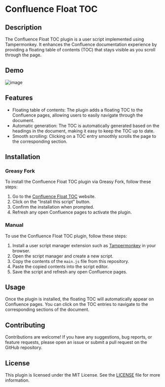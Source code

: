 # Confluence Float TOC

## Description
The Confluence Float TOC plugin is a user script implemented using Tampermonkey. It enhances the Confluence documentation experience by providing a floating table of contents (TOC) that stays visible as you scroll through the page.

## Demo

![image](https://github.com/mkdir700/confluence-float-toc/assets/56359329/04b9a656-e4cc-43d3-bf79-05f8a8c8f69a)


## Features
- Floating table of contents: The plugin adds a floating TOC to the Confluence pages, allowing users to easily navigate through the document.
- Automatic generation: The TOC is automatically generated based on the headings in the document, making it easy to keep the TOC up to date.
- Smooth scrolling: Clicking on a TOC entry smoothly scrolls the page to the corresponding section.

## Installation

### Greasy Fork

To install the Confluence Float TOC plugin via Greasy Fork, follow these steps:
1. Go to the [Confluence Float TOC](https://greasyfork.org/zh-CN/scripts/500070-confluence-floating-toc) website.
2. Click on the "Install this script" button.
3. Confirm the installation when prompted.
4. Refresh any open Confluence pages to activate the plugin.

### Manual            

To use the Confluence Float TOC plugin, follow these steps:
1. Install a user script manager extension such as [Tampermonkey](https://chromewebstore.google.com/detail/%E7%AF%A1%E6%94%B9%E7%8C%B4/dhdgffkkebhmkfjojejmpbldmpobfkfo) in your browser.
2. Open the script manager and create a new script.
3. Copy the contents of the `main.js` file from this repository.
4. Paste the copied contents into the script editor.
5. Save the script and refresh any open Confluence pages.

## Usage
Once the plugin is installed, the floating TOC will automatically appear on Confluence pages. You can click on the TOC entries to navigate to the corresponding sections of the document.

## Contributing
Contributions are welcome! If you have any suggestions, bug reports, or feature requests, please open an issue or submit a pull request on the GitHub repository.

## License
This plugin is licensed under the MIT License. See the [LICENSE](LICENSE) file for more information.

